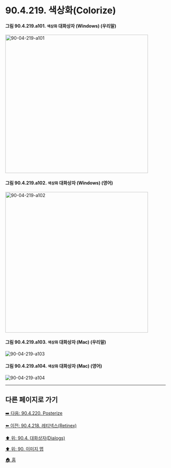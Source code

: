 # 90.4.219. 색상화(Colorize)

<a id="90-04-219-a101"></a>

#### 그림 90.4.219.a101. `색상화` 대화상자 (Windows) (우리말)
<img width="448" height="434" alt="90-04-219-a101" src="https://github.com/user-attachments/assets/d03d9a38-e8e7-4201-b41e-b6bd1ea0c443" />

<a id="90-04-219-a102"></a>

#### 그림 90.4.219.a102. `색상화` 대화상자 (Windows) (영어)
<img width="448" height="441" alt="90-04-219-a102" src="https://github.com/user-attachments/assets/6922bdc1-1f7d-4437-8c69-7b23af36546d" />

<a id="90-04-219-a103"></a>

#### 그림 90.4.219.a103. `색상화` 대화상자 (Mac) (우리말)
<img width="" height="" alt="90-04-219-a103" src="" />

<a id="90-04-219-a104"></a>

#### 그림 90.4.219.a104. `색상화` 대화상자 (Mac) (영어)
<img width="" height="" alt="90-04-219-a104" src="" />

***

## 다른 페이지로 가기

[➡️ 다음: 90.4.220. Posterize](./90-04-0220-posterize.md)

[⬅️ 이전: 90.4.218. 레티넥스(Retinex)](./90-04-0218-retinex.md)

[⬆️ 위: 90.4. 대화상자(Dialogs)](./90-04-0000-dialogs.md)

[⬆️ 위: 90. 이미지 맵](./90-00-image-map.md)

[🏠 홈](./00-home.md)
